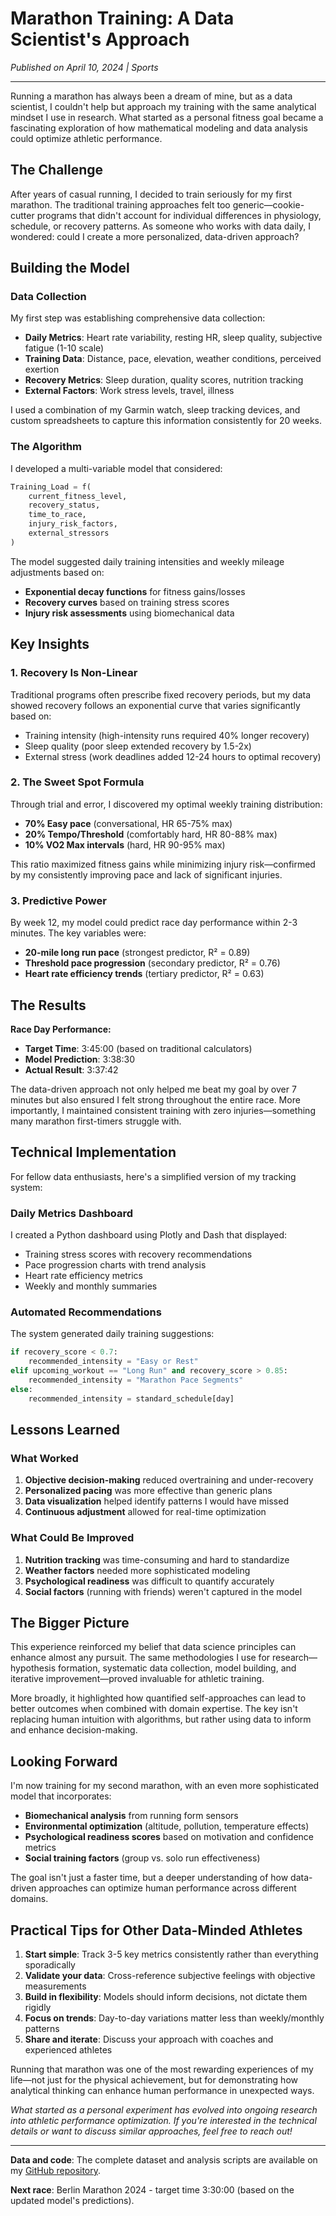 # Marathon Training: A Data Scientist's Approach
*Published on April 10, 2024 | Sports*

---

Running a marathon has always been a dream of mine, but as a data scientist, I couldn't help but approach my training with the same analytical mindset I use in research. What started as a personal fitness goal became a fascinating exploration of how mathematical modeling and data analysis could optimize athletic performance.

## The Challenge

After years of casual running, I decided to train seriously for my first marathon. The traditional training approaches felt too generic—cookie-cutter programs that didn't account for individual differences in physiology, schedule, or recovery patterns. As someone who works with data daily, I wondered: could I create a more personalized, data-driven approach?

## Building the Model

### Data Collection

My first step was establishing comprehensive data collection:

- **Daily Metrics**: Heart rate variability, resting HR, sleep quality, subjective fatigue (1-10 scale)
- **Training Data**: Distance, pace, elevation, weather conditions, perceived exertion
- **Recovery Metrics**: Sleep duration, quality scores, nutrition tracking
- **External Factors**: Work stress levels, travel, illness

I used a combination of my Garmin watch, sleep tracking devices, and custom spreadsheets to capture this information consistently for 20 weeks.

### The Algorithm

I developed a multi-variable model that considered:

```python
Training_Load = f(
    current_fitness_level,
    recovery_status,
    time_to_race,
    injury_risk_factors,
    external_stressors
)
```

The model suggested daily training intensities and weekly mileage adjustments based on:
- **Exponential decay functions** for fitness gains/losses
- **Recovery curves** based on training stress scores
- **Injury risk assessments** using biomechanical data

## Key Insights

### 1. Recovery Is Non-Linear

Traditional programs often prescribe fixed recovery periods, but my data showed recovery follows an exponential curve that varies significantly based on:
- Training intensity (high-intensity runs required 40% longer recovery)
- Sleep quality (poor sleep extended recovery by 1.5-2x)
- External stress (work deadlines added 12-24 hours to optimal recovery)

### 2. The Sweet Spot Formula

Through trial and error, I discovered my optimal weekly training distribution:
- **70% Easy pace** (conversational, HR 65-75% max)
- **20% Tempo/Threshold** (comfortably hard, HR 80-88% max)  
- **10% VO2 Max intervals** (hard, HR 90-95% max)

This ratio maximized fitness gains while minimizing injury risk—confirmed by my consistently improving pace and lack of significant injuries.

### 3. Predictive Power

By week 12, my model could predict race day performance within 2-3 minutes. The key variables were:
- **20-mile long run pace** (strongest predictor, R² = 0.89)
- **Threshold pace progression** (secondary predictor, R² = 0.76)
- **Heart rate efficiency trends** (tertiary predictor, R² = 0.63)

## The Results

**Race Day Performance:**
- **Target Time**: 3:45:00 (based on traditional calculators)
- **Model Prediction**: 3:38:30
- **Actual Result**: 3:37:42

The data-driven approach not only helped me beat my goal by over 7 minutes but also ensured I felt strong throughout the entire race. More importantly, I maintained consistent training with zero injuries—something many marathon first-timers struggle with.

## Technical Implementation

For fellow data enthusiasts, here's a simplified version of my tracking system:

### Daily Metrics Dashboard
I created a Python dashboard using Plotly and Dash that displayed:
- Training stress scores with recovery recommendations
- Pace progression charts with trend analysis
- Heart rate efficiency metrics
- Weekly and monthly summaries

### Automated Recommendations
The system generated daily training suggestions:
```python
if recovery_score < 0.7:
    recommended_intensity = "Easy or Rest"
elif upcoming_workout == "Long Run" and recovery_score > 0.85:
    recommended_intensity = "Marathon Pace Segments"
else:
    recommended_intensity = standard_schedule[day]
```

## Lessons Learned

### What Worked
1. **Objective decision-making** reduced overtraining and under-recovery
2. **Personalized pacing** was more effective than generic plans
3. **Data visualization** helped identify patterns I would have missed
4. **Continuous adjustment** allowed for real-time optimization

### What Could Be Improved
1. **Nutrition tracking** was time-consuming and hard to standardize
2. **Weather factors** needed more sophisticated modeling
3. **Psychological readiness** was difficult to quantify accurately
4. **Social factors** (running with friends) weren't captured in the model

## The Bigger Picture

This experience reinforced my belief that data science principles can enhance almost any pursuit. The same methodologies I use for research—hypothesis formation, systematic data collection, model building, and iterative improvement—proved invaluable for athletic training.

More broadly, it highlighted how quantified self-approaches can lead to better outcomes when combined with domain expertise. The key isn't replacing human intuition with algorithms, but rather using data to inform and enhance decision-making.

## Looking Forward

I'm now training for my second marathon, with an even more sophisticated model that incorporates:
- **Biomechanical analysis** from running form sensors
- **Environmental optimization** (altitude, pollution, temperature effects)
- **Psychological readiness scores** based on motivation and confidence metrics
- **Social training factors** (group vs. solo run effectiveness)

The goal isn't just a faster time, but a deeper understanding of how data-driven approaches can optimize human performance across different domains.

## Practical Tips for Other Data-Minded Athletes

1. **Start simple**: Track 3-5 key metrics consistently rather than everything sporadically
2. **Validate your data**: Cross-reference subjective feelings with objective measurements
3. **Build in flexibility**: Models should inform decisions, not dictate them rigidly
4. **Focus on trends**: Day-to-day variations matter less than weekly/monthly patterns
5. **Share and iterate**: Discuss your approach with coaches and experienced athletes

Running that marathon was one of the most rewarding experiences of my life—not just for the physical achievement, but for demonstrating how analytical thinking can enhance human performance in unexpected ways.

*What started as a personal experiment has evolved into ongoing research into athletic performance optimization. If you're interested in the technical details or want to discuss similar approaches, feel free to reach out!*

---

**Data and code**: The complete dataset and analysis scripts are available on my [GitHub repository](https://github.com/yourusername/marathon-data-analysis).

**Next race**: Berlin Marathon 2024 - target time 3:30:00 (based on the updated model's predictions). 